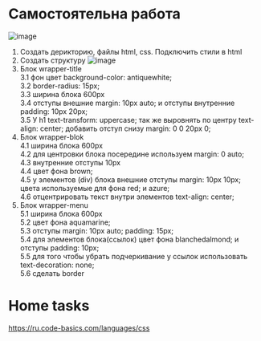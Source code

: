 # Самостоятельна работа
![image](https://user-images.githubusercontent.com/113675674/193549179-903ba7eb-852b-411d-9e82-359a3aff32fc.png)

1. Создать дерикторию, файлы html, css. Подключить стили в html
2. Создать структуру 
![image](https://user-images.githubusercontent.com/113675674/193545855-1778c8d7-dc4a-465f-a298-f8082fcb258d.png)
3. Блок wrapper-title  
  3.1 фон цвет background-color: antiquewhite;  
  3.2 border-radius: 15px;  
  3.3 ширина блока 600px  
  3.4 отступы внешние margin: 10px auto; и отступы внутренние padding: 10px 20px;  
  3.5 У h1 text-transform: uppercase; так же выровнять по центру text-align: center; добавить отступ снизу margin: 0 0 20px 0;
4. Блок wrapper-blok  
  4.1 ширина блока 600px  
  4.2 для центровки блока посередине используем margin: 0 auto;  
  4.3 внутренние отступы 10px  
  4.4 цвет фона brown;  
  4.5 у элементов (div) блока внешние отступы     margin: 10px 10px; цвета используемые для фона red; и azure;  
  4.6 отцентрировать текст внутри элементов text-align: center;
5. Блок wrapper-menu  
  5.1 ширина блока 600px  
  5.2 цвет фона aquamarine;  
  5.3 отступы margin: 10px auto; padding: 15px;  
  5.4 для элементов блока(ссылок) цвет фона blanchedalmond; и отступы padding: 10px;  
  5.5 для того чтобы убрать подчеркивание у ссылок использовать text-decoration: none;  
  5.6 сделать border


# Home tasks
https://ru.code-basics.com/languages/css

